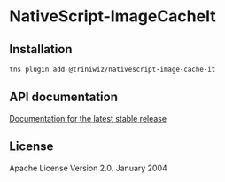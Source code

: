 # NativeScript-ImageCacheIt

## Installation

```bash
tns plugin add @triniwiz/nativescript-image-cache-it
```

## API documentation

[Documentation for the latest stable release](https://triniwiz.github.io/nativescript-plugins/api-reference/image-cache-it.html)


## License

Apache License Version 2.0, January 2004
